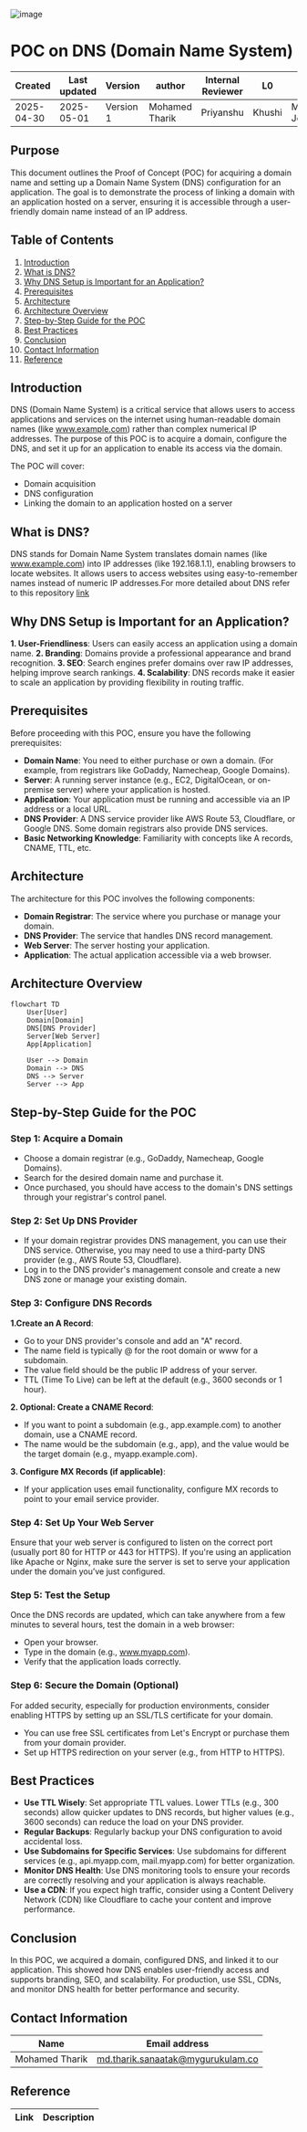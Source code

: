 ![image](https://github.com/user-attachments/assets/f0062c14-33bb-4631-a5b5-52255eaeef13)

# **POC on DNS (Domain Name System)**
| Created        | Last updated      | Version         | author|  Internal Reviewer | L0 | L1 | L2|
|----------------|----------------|-----------------|-----------------|-----|------|----|----|
| 2025-04-30  | 2025-05-01   |     Version 1         |  Mohamed Tharik |Priyanshu|Khushi|Mukul Joshi |Piyush Upadhyay|

## Purpose 
This document outlines the Proof of Concept (POC) for acquiring a domain name and setting up a Domain Name System (DNS) configuration for an application. The goal is to demonstrate the process of linking a domain with an application hosted on a server, ensuring it is accessible through a user-friendly domain name instead of an IP address.

## Table of Contents 

1. [Introduction](#introduction)  
2. [What is DNS?](#what-is-dns)  
3. [Why DNS Setup is Important for an Application?](#why-dns-setup-is-important-for-an-application)  
4. [Prerequisites](#prerequisites)  
5. [Architecture](#architecture)  
6. [Architecture Overview](#architecture-overview)  
7. [Step-by-Step Guide for the POC](#step-by-step-guide-for-the-poc)  
8. [Best Practices](#best-practices)  
9. [Conclusion](#conclusion)  
10. [Contact Information](#contact-information)  
11. [Reference](#reference)

## Introduction 
DNS (Domain Name System) is a critical service that allows users to access applications and services on the internet using human-readable domain names (like www.example.com) rather than complex numerical IP addresses. The purpose of this POC is to acquire a domain, configure the DNS, and set it up for an application to enable its access via the domain.

The POC will cover:

- Domain acquisition
- DNS configuration
- Linking the domain to an application hosted on a server

## What is DNS?
DNS stands for Domain Name System translates domain names (like www.example.com) into IP addresses (like 192.168.1.1), enabling browsers to locate websites. It allows users to access websites using easy-to-remember names instead of numeric IP addresses.For more detailed about DNS refer to this repository [link]()

## Why DNS Setup is Important for an Application?
**1. User-Friendliness**: Users can easily access an application using a domain name.
**2. Branding**: Domains provide a professional appearance and brand recognition.
**3. SEO**: Search engines prefer domains over raw IP addresses, helping improve search rankings.
**4. Scalability**: DNS records make it easier to scale an application by providing flexibility in routing traffic.

## Prerequisites
Before proceeding with this POC, ensure you have the following prerequisites:

- **Domain Name**: You need to either purchase or own a domain. (For example, from registrars like GoDaddy, Namecheap, Google Domains).
- **Server**: A running server instance (e.g., EC2, DigitalOcean, or on-premise server) where your application is hosted.
- **Application**: Your application must be running and accessible via an IP address or a local URL.
- **DNS Provider**: A DNS service provider like AWS Route 53, Cloudflare, or Google DNS. Some domain registrars also provide DNS services.
- **Basic Networking Knowledge**: Familiarity with concepts like A records, CNAME, TTL, etc.

## Architecture
The architecture for this POC involves the following components:

- **Domain Registrar**: The service where you purchase or manage your domain.
- **DNS Provider**: The service that handles DNS record management.
- **Web Server**: The server hosting your application.
- **Application**: The actual application accessible via a web browser.

## Architecture Overview
```mermaid
flowchart TD
    User[User]
    Domain[Domain]
    DNS[DNS Provider]
    Server[Web Server]
    App[Application]

    User --> Domain
    Domain --> DNS
    DNS --> Server
    Server --> App
```
## Step-by-Step Guide for the POC
### Step 1: Acquire a Domain
- Choose a domain registrar (e.g., GoDaddy, Namecheap, Google Domains).
- Search for the desired domain name and purchase it.
- Once purchased, you should have access to the domain's DNS settings through your registrar's control panel.

### Step 2: Set Up DNS Provider
- If your domain registrar provides DNS management, you can use their DNS service. Otherwise, you may need to use a third-party DNS provider (e.g., AWS Route 53, Cloudflare).
- Log in to the DNS provider's management console and create a new DNS zone or manage your existing domain.

### Step 3: Configure DNS Records
**1.Create an A Record**:

- Go to your DNS provider's console and add an "A" record.
- The name field is typically @ for the root domain or www for a subdomain.
- The value field should be the public IP address of your server.
- TTL (Time To Live) can be left at the default (e.g., 3600 seconds or 1 hour).

**2. Optional: Create a CNAME Record**:
- If you want to point a subdomain (e.g., app.example.com) to another domain, use a CNAME record.
- The name would be the subdomain (e.g., app), and the value would be the target domain (e.g., myapp.example.com).

**3. Configure MX Records (if applicable)**:

- If your application uses email functionality, configure MX records to point to your email service provider.

### Step 4: Set Up Your Web Server
Ensure that your web server is configured to listen on the correct port (usually port 80 for HTTP or 443 for HTTPS). If you're using an application like Apache or Nginx, make sure the server is set to serve your application under the domain you’ve just configured.

### Step 5: Test the Setup
Once the DNS records are updated, which can take anywhere from a few minutes to several hours, test the domain in a web browser:
- Open your browser.
- Type in the domain (e.g., www.myapp.com).
- Verify that the application loads correctly.

### Step 6: Secure the Domain (Optional)
For added security, especially for production environments, consider enabling HTTPS by setting up an SSL/TLS certificate for your domain.

- You can use free SSL certificates from Let's Encrypt or purchase them from your domain provider.
- Set up HTTPS redirection on your server (e.g., from HTTP to HTTPS).

## Best Practices
- **Use TTL Wisely**: Set appropriate TTL values. Lower TTLs (e.g., 300 seconds) allow quicker updates to DNS records, but higher values (e.g., 3600 seconds) can reduce the load on your DNS provider.
- **Regular Backups**: Regularly backup your DNS configuration to avoid accidental loss.
- **Use Subdomains for Specific Services**: Use subdomains for different services (e.g., api.myapp.com, mail.myapp.com) for better organization.
- **Monitor DNS Health**: Use DNS monitoring tools to ensure your records are correctly resolving and your application is always reachable.
- **Use a CDN**: If you expect high traffic, consider using a Content Delivery Network (CDN) like Cloudflare to cache your content and improve performance.

## Conclusion 
In this POC, we acquired a domain, configured DNS, and linked it to our application. This showed how DNS enables user-friendly access and supports branding, SEO, and scalability. For production, use SSL, CDNs, and monitor DNS health for better performance and security.

## Contact Information
| Name | Email address         |
|------|------------------------|
| Mohamed Tharik  | md.tharik.sanaatak@mygurukulam.co    |

## Reference
| Link                                                                 | Description                                               |
|----------------------------------------------------------------------|-----------------------------------------------------------|

